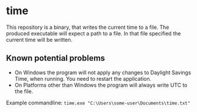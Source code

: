 # time
This repository is a binary, that writes the current time to a file.
The produced executable will expect a path to a file.
In that file specified the current time will be written.

## Known potential problems
- On Windows the program will not apply any changes to Daylight Savings Time, when running. You need to restart the application.
- On Platforms other than Windows the program will always write UTC to the file.

Example commandline: `time.exe "C:\Users\some-user\Documents\time.txt"`